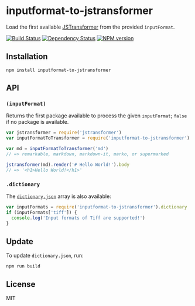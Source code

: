 # inputformat-to-jstransformer

Load the first available [JSTransformer](https://github.com/jstransformers/jstransformer) from the provided `inputFormat`.

[![Build Status](https://img.shields.io/travis/jstransformers/inputformat-to-jstransformer/master.svg)](https://travis-ci.org/jstransformers/inputformat-to-jstransformer)
[![Dependency Status](https://david-dm.org/jstransformers/inputformat-to-jstransformer.png)](https://david-dm.org/jstransformers/inputformat-to-jstransformer)
[![NPM version](https://img.shields.io/npm/v/inputformat-to-jstransformer.svg)](https://www.npmjs.org/package/inputformat-to-jstransformer)

## Installation

    npm install inputformat-to-jstransformer

## API

### `(inputFormat)`

Returns the first package available to process the given `inputFormat`; `false` if no package is available.

```js
var jstransformer = require('jstransformer')
var inputFormatToTransformer = require('inputformat-to-jstransformer')

var md = inputFormatToTransformer('md')
// => remarkable, markdown, markdown-it, marko, or supermarked

jstransformer(md).render('# Hello World!').body
// => '<h1>Hello World!</h1>'
```

### `.dictionary`

The [`dictionary.json`](dictionary.json) array is also available:

``` js
var inputFormats = require('inputformat-to-jstransformer').dictionary
if (inputFormats['tiff']) {
  console.log('Input formats of Tiff are supported!')
}
```


## Update

To update `dictionary.json`, run:

```
npm run build
```

## License

MIT
